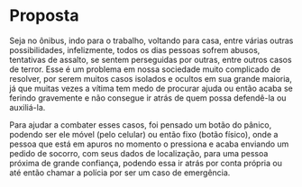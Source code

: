 # Proposta

Seja no ônibus, indo para o trabalho, voltando para casa, entre várias outras possibilidades, infelizmente, todos os dias pessoas sofrem abusos, tentativas de assalto, se sentem perseguidas por outras, entre outros casos de terror. Esse é um problema em nossa sociedade muito complicado de resolver, por serem muitos casos isolados e ocultos em sua grande maioria, já que muitas vezes a vítima tem medo de procurar ajuda ou então acaba se ferindo gravemente e não consegue ir atrás de quem possa defendê-la ou auxiliá-la.

Para ajudar a combater esses casos, foi pensado um botão do pânico, podendo ser ele móvel (pelo celular) ou então fixo (botão físico), onde a pessoa que está em apuros no momento o pressiona e acaba enviando um pedido de socorro, com seus dados de localização, para uma pessoa próxima de grande confiança, podendo essa ir atrás por conta própria ou até então chamar a polícia por ser um caso de emergência.
